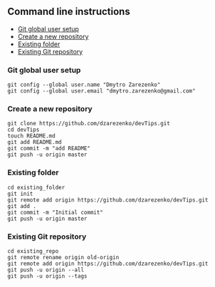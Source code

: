 ## Command line instructions

- [Git global user setup](#git-global-user-setup)
- [Create a new repository](#create-a-new-repository)
- [Existing folder](#existing-folder)
- [Existing Git repository](#existing-git-repository)

### Git global user setup
```
git config --global user.name "Dmytro Zarezenko"
git config --global user.email "dmytro.zarezenko@gmail.com"
```

### Create a new repository
```
git clone https://github.com/dzarezenko/devTips.git
cd devTips
touch README.md
git add README.md
git commit -m "add README"
git push -u origin master
```

### Existing folder
```
cd existing_folder
git init
git remote add origin https://github.com/dzarezenko/devTips.git
git add .
git commit -m "Initial commit"
git push -u origin master
```

### Existing Git repository
```
cd existing_repo
git remote rename origin old-origin
git remote add origin https://github.com/dzarezenko/devTips.git
git push -u origin --all
git push -u origin --tags
```
